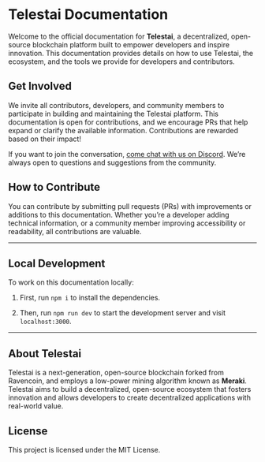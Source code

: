 # Telestai Documentation

Welcome to the official documentation for **Telestai**, a decentralized, open-source blockchain platform built to empower developers and inspire innovation. This documentation provides details on how to use Telestai, the ecosystem, and the tools we provide for developers and contributors.

## Get Involved

We invite all contributors, developers, and community members to participate in building and maintaining the Telestai platform. This documentation is open for contributions, and we encourage PRs that help expand or clarify the available information. Contributions are rewarded based on their impact!

If you want to join the conversation, [come chat with us on Discord](https://discord.gg/VmFXfHnZE5). We’re always open to questions and suggestions from the community.

## How to Contribute

You can contribute by submitting pull requests (PRs) with improvements or additions to this documentation. Whether you’re a developer adding technical information, or a community member improving accessibility or readability, all contributions are valuable.

---

## Local Development

To work on this documentation locally:

1. First, run `npm i` to install the dependencies.

2. Then, run `npm run dev` to start the development server and visit `localhost:3000`.

---

## About Telestai

Telestai is a next-generation, open-source blockchain forked from Ravencoin, and employs a low-power mining algorithm known as **Meraki**. Telestai aims to build a decentralized, open-source ecosystem that fosters innovation and allows developers to create decentralized applications with real-world value.

## License

This project is licensed under the MIT License.
